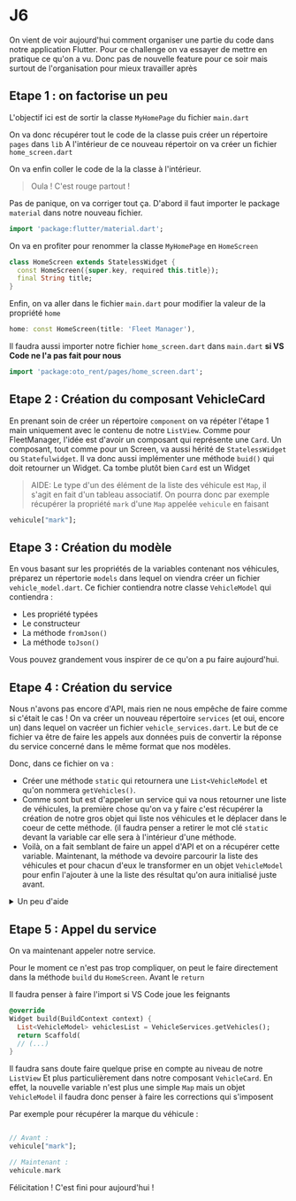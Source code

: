 
# J6

On vient de voir aujourd'hui comment organiser une partie du code dans notre application Flutter. Pour ce challenge on va essayer de mettre en pratique ce qu'on a vu. Donc pas de nouvelle feature pour ce soir mais surtout de l'organisation pour mieux travailler après

## Etape 1 : on factorise un peu

L'objectif ici est de sortir la classe `MyHomePage` du fichier `main.dart`

On va donc récupérer tout le code de la classe puis créer un répertoire `pages` dans `lib`
A l'intérieur de ce nouveau répertoir on va créer un fichier `home_screen.dart`

On va enfin coller le code de la la classe à l'intérieur.

> Oula ! C'est rouge partout !

Pas de panique, on va corriger tout ça. D'abord il faut importer le package `material` dans notre nouveau fichier.

```dart
import 'package:flutter/material.dart';
```

On va en profiter pour renommer la classe `MyHomePage` en `HomeScreen`

```dart
class HomeScreen extends StatelessWidget {
  const HomeScreen({super.key, required this.title});
  final String title;
}
```

Enfin, on va aller dans le fichier `main.dart` pour modifier la valeur de la propriété `home`

```dart
home: const HomeScreen(title: 'Fleet Manager'),
```

Il faudra aussi importer notre fichier `home_screen.dart` dans `main.dart` **si VS Code ne l'a pas fait pour nous**

```dart
import 'package:oto_rent/pages/home_screen.dart';
```

## Etape 2 : Création du composant VehicleCard

En prenant soin de créer un répertoire `component` on va répéter l'étape 1 main uniquement avec le contenu de notre `ListView`. Comme pour    FleetManager, l'idée est d'avoir un composant qui représente une `Card`. Un composant, tout comme pour un Screen, va aussi hérité de   `StatelessWidget` ou `Statefulwidget`. Il va donc aussi implémenter une méthode `buid()` qui doit retourner un Widget. Ca tombe plutôt bien `Card` est un Widget

> AIDE: Le type d'un des élément de la liste des véhicule est `Map`, il s'agit en fait d'un tableau associatif. On pourra donc par exemple récupérer la propriété `mark` d'une `Map` appelée `vehicule` en faisant

```dart
vehicule["mark"];
```

## Etape 3 : Création du modèle

En vous basant sur les propriétés de la variables contenant nos véhicules, préparez un répertorie `models` dans lequel on viendra créer un fichier `vehicle_model.dart`.
Ce fichier contiendra notre classe `VehicleModel` qui contiendra :

- Les propriété typées
- Le constructeur
- La méthode `fromJson()`
- La méthode `toJson()`

Vous pouvez grandement vous inspirer de ce qu'on a pu faire aujourd'hui.

## Etape 4 : Création du service

Nous n'avons pas encore d'API, mais rien ne nous empêche de faire comme si c'était le cas !
On va créer un nouveau répertoire `services` (et oui, encore un) dans lequel on vacréer un fichier `vehicle_services.dart`.
Le but de ce fichier va être de faire les appels aux données puis de convertir la réponse du service concerné dans le même format que nos modèles.

Donc, dans ce fichier on va :

- Créer une méthode `static` qui retournera une `List<VehicleModel` et qu'on nommera `getVehicles()`.
- Comme sont but est d'appeler un service qui va nous retourner une liste de véhicules, la première chose qu'on va y faire c'est récupérer la création de notre gros objet qui liste nos véhicules et le déplacer dans le coeur de cette méthode. (il faudra penser a retirer le mot clé `static` devant la variable car elle sera à l'intérieur d'une méthode.
- Voilà, on a fait semblant de faire un appel d'API et on a récupérer cette variable. Maintenant, la méthode va devoire parcourir la liste des véhicules et pour chacun d'eux le transformer en un objet `VehicleModel` pour enfin l'ajouter à une la liste des résultat qu'on aura initialisé juste avant.

<details>
<summary>Un peu d'aide</summary>

Cela devrait resembler à ça

```dart
// On créé une liste de VehicleModel :
var vehiclesList = <VehicleModel>[];

// Trois étapes :
// On parcour la liste en entrée (map()), pour chaque élément on le map avec la factory fromJson, on ajoute le nouvel élément à la list de sortie (toList()) :
vehiclesList = vehicules.map((e) => VehicleModel.fromJson(e)).toList();
// On retourne le résultat final :
return vehiclesList;
```

</details>

## Etape 5 : Appel du service

On va maintenant appeler notre service.

Pour le moment ce n'est pas trop compliquer, on peut le faire directement dans la méthode `build` du `HomeScreen`. Avant le `return`

Il faudra penser à faire l'import si VS Code joue les feignants
```dart
@override
Widget build(BuildContext context) {
  List<VehicleModel> vehiclesList = VehicleServices.getVehicles();
  return Scaffold(
  // (...)
}
```

Il faudra sans doute faire quelque prise en compte au niveau de notre `ListView`
Et plus particulièrement dans notre composant `VehicleCard`. En effet, la nouvelle variable n'est plus une simple `Map` mais un objet `VehicleModel` il faudra donc penser à faire les corrections qui s'imposent

Par exemple pour récupérer la marque du véhicule :

```dart

// Avant :
vehicule["mark"];

// Maintenant :
vehicule.mark
```

Félicitation ! C'est fini pour aujourd'hui !